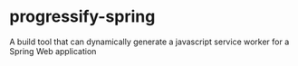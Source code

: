 # progressify-spring
A build tool that can dynamically generate a javascript service worker for a Spring Web application
